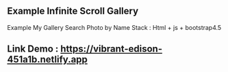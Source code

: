 ## Example Infinite Scroll Gallery

Example My Gallery Search Photo by Name
Stack : Html + js + bootstrap4.5

## Link Demo : https://vibrant-edison-451a1b.netlify.app
